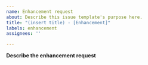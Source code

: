 ```yaml
---
name: Enhancement request
about: Describe this issue template's purpose here.
title: "(insert title) - [Enhancement]"
labels: enhancement
assignees: ''

---
```


**Describe the enhancement request**

